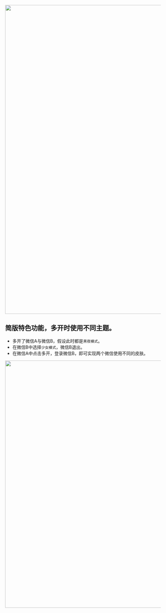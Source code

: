 <p align="center">
<img src="https://github.com/MustangYM/WeChatExtensionSources/blob/master/Pictures/wechatSeptetFace.png" width="1000px"/>
</p>

## 简版特色功能，多开时使用不同主题。
- 多开了微信A与微信B，假设此时都是`黑夜模式`。
- 在微信B中选择`少女模式`，微信B退出。
- 在微信A中点击多开，登录微信B，即可实现两个微信使用不同的皮肤。
<p align="center">
<img src="https://github.com/MustangYM/WeChatExtensionSources/blob/master/Pictures/differentTheme.png" width="800px"/>
</p>
